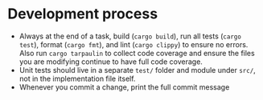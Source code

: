 # Development process
- Always at the end of a task, build (`cargo build`), run all tests (`cargo test`), format (`cargo fmt`), and lint (`cargo clippy`) to ensure no errors. Also run `cargo tarpaulin` to collect code coverage and ensure the files you are modifying continue to have full code coverage.
- Unit tests should live in a separate `test/` folder and module under `src/`, not in the implementation file itself.
- Whenever you commit a change, print the full commit message
